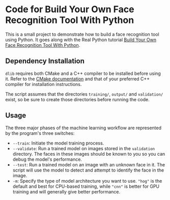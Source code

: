 # Code for Build Your Own Face Recognition Tool With Python

This is a small project to demonstrate how to build a face recognition tool using Python. It goes along with the Real Python tutorial [Build Your Own Face Recognition Tool With Python](https://realpython.com/face-recognition-with-python/).

## Dependency Installation

`dlib` requires both CMake and a C++ compiler to be installed before using it. 
Refer to the [CMake documentation](https://cmake.org/install/) and that of your preferred C++ compiler for 
installation instructions. 

The script assumes that the directories `training/`, `output/` and `validation/` exist, so be sure to create those directories before running the code.

## Usage

The three major phases of the machine learning workflow are represented by the program's three switches:

- `--train`: Initiate the model training process.
- `--validate`: Run a trained model on images stored in the `validation` directory. The faces in these images should be known to you so you can debug the model's performance. 
- `--test`: Run a trained model on an image with an unknown face in it. The script will use the model to detect and attempt to identify the face in the image.
- `-m`: Specify the type of model architecture you want to use. `"hog"` is the default and best for CPU-based training, while `"cnn"` is better for GPU training and will generally give better performance.
